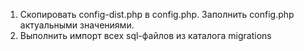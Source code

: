 1. Скопировать config-dist.php в config.php. Заполнить config.php актуальными значениями.
2. Выполнить импорт всех sql-файлов из каталога migrations
